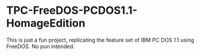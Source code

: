 # TPC-FreeDOS-PCDOS1.1-HomageEdition
This is just a fun project, replicating the feature set of IBM PC DOS 1.1 using FreeDOS. No pun intended.
